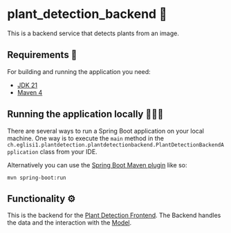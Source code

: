 # plant_detection_backend 🌱
This is a backend service that detects plants from an image.

## Requirements 📝

For building and running the application you need:

- [JDK 21](https://jdk.java.net/21/)
- [Maven 4](https://maven.apache.org)

## Running the application locally 🏃🏻‍♂️

There are several ways to run a Spring Boot application on your local machine. One way is to execute the `main` method in the `ch.eglisi1.plantdetection.plantdetectionbackend.PlantDetectionBackendApplication` class from your IDE.

Alternatively you can use the [Spring Boot Maven plugin](https://docs.spring.io/spring-boot/docs/current/reference/html/build-tool-plugins-maven-plugin.html) like so:

```shell
mvn spring-boot:run
```

## Functionality ⚙️

This is the backend for the [Plant Detection Frontend](https://github.com/invasive-plant-detection/plant_detection_frontend).
The Backend handles the data and the interaction with the [Model](https://github.com/invasive-plant-detection/plant_detection_model).